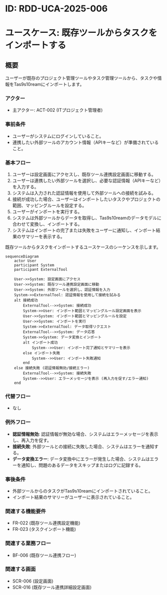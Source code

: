 # ID: RDD-UCA-2025-006

# ユースケース: 既存ツールからタスクをインポートする

## 概要

ユーザーが既存のプロジェクト管理ツールやタスク管理ツールから、タスクや情報をTas9s10reamにインポートします。

### アクター

- 主アクター: ACT-002 (ITプロジェクト管理者)

### 事前条件

- ユーザーがシステムにログインしていること。
- 連携したい外部ツールのアカウント情報（APIキーなど）が準備されていること。

### 基本フロー

1. ユーザーは設定画面にアクセスし、既存ツール連携設定画面に移動する。
1. ユーザーは連携したい外部ツールを選択し、必要な認証情報（APIキーなど）を入力する。
1. システムは入力された認証情報を使用して外部ツールへの接続を試みる。
1. 接続が成功した場合、ユーザーはインポートしたいタスクやプロジェクトの範囲、マッピングルールを設定する。
1. ユーザーがインポートを実行する。
1. システムは外部ツールからデータを取得し、Tas9s10reamのデータモデルに合わせて変換し、インポートする。
1. システムはインポートの完了または失敗をユーザーに通知し、インポート結果のサマリーを表示する。

既存ツールからタスクをインポートするユースケースのシーケンスを示します。

```mermaid
sequenceDiagram
    actor User
    participant System
    participant ExternalTool

    User->>System: 設定画面にアクセス
    User->>System: 既存ツール連携設定画面に移動
    User->>System: 外部ツールを選択し、認証情報を入力
    System->>ExternalTool: 認証情報を使用して接続を試みる
    alt 接続成功
        ExternalTool-->>System: 接続成功
        System->>User: インポート範囲とマッピングルール設定画面を表示
        User->>System: インポート範囲とマッピングルールを設定
        User->>System: インポートを実行
        System->>ExternalTool: データ取得リクエスト
        ExternalTool-->>System: データ応答
        System->>System: データ変換とインポート
        alt インポート成功
            System-->>User: インポート完了通知とサマリーを表示
        else インポート失敗
            System-->>User: インポート失敗通知
        end
    else 接続失敗 (認証情報無効/接続エラー)
        ExternalTool-->>System: 接続失敗
        System-->>User: エラーメッセージを表示 (再入力を促す/エラー通知)
    end
```

### 代替フロー

- なし

### 例外フロー

- **認証情報無効**: 認証情報が無効な場合、システムはエラーメッセージを表示し、再入力を促す。
- **接続失敗**: 外部ツールとの接続に失敗した場合、システムはエラーを通知する。
- **データ変換エラー**: データ変換中にエラーが発生した場合、システムはエラーを通知し、問題のあるデータをスキップまたはログに記録する。

### 事後条件

- 外部ツールからのタスクがTas9s10reamにインポートされていること。
- インポート結果のサマリーがユーザーに表示されていること。

### 関連する機能要件

- FR-022 (既存ツール連携設定機能)
- FR-023 (タスクインポート機能)

### 関連する業務フロー

- BF-006 (既存ツール連携フロー)

### 関連する画面

- SCR-006 (設定画面)
- SCR-016 (既存ツール連携詳細設定画面)
